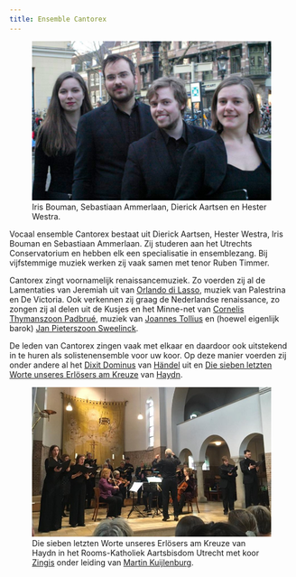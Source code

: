 ```yaml
---
title: Ensemble Cantorex
---
```


<figure class="fr-l w-50-l ml-auto-l fr-m w-50-m ml-auto-m br3 ma1 ba b--light-gray">
	<img src="/images/Cantorex.jpg" alt="Cantorex" class="br3 br--top">
	<figcaption class="tc">Iris Bouman, Sebastiaan Ammerlaan, Dierick Aartsen en Hester Westra.</figcaption>
</figure>

Vocaal ensemble Cantorex bestaat uit Dierick Aartsen, Hester Westra, Iris Bouman en Sebastiaan Ammerlaan. Zij studeren aan het Utrechts Conservatorium en hebben elk een specialisatie in ensemblezang. Bij vijfstemmige muziek werken zij vaak samen met tenor Ruben Timmer.

Cantorex zingt voornamelijk renaissancemuziek. Zo voerden zij al de Lamentaties van Jeremiah uit van [Orlando di Lasso](https://nl.wikipedia.org/wiki/Orlando_di_Lasso), muziek van Palestrina en De Victoria. Ook verkennen zij graag de Nederlandse renaissance, zo zongen zij al delen uit de Kusjes en het Minne-net van [Cornelis Thymanszoon Padbrué](https://nl.wikipedia.org/wiki/Cornelis_Padbru%C3%A9), muziek van [Joannes Tollius](https://nl.wikipedia.org/wiki/Jan_Tollius) en (hoewel eigenlijk barok) [Jan Pieterszoon Sweelinck](https://nl.wikipedia.org/wiki/Jan_Pieterszoon_Sweelinck).

De leden van Cantorex zingen vaak met elkaar en daardoor ook uitstekend in te huren als solistenensemble voor uw koor. Op deze manier voerden zij onder andere al het [Dixit Dominus](https://nl.wikipedia.org/wiki/Dixit_Dominus_(H%C3%A4ndel)) van [Händel](https://nl.wikipedia.org/wiki/Georg_Friedrich_H%C3%A4ndel) uit en [Die sieben letzten Worte unseres Erlösers am Kreuze](https://nl.wikipedia.org/wiki/Die_sieben_letzten_Worte_unseres_Erl%C3%B6sers_am_Kreuze) van [Haydn](https://nl.wikipedia.org/wiki/Joseph_Haydn).

<figure class="w-100 br3 ma1 ba b--light-gray">
	<img src="/images/Cantorex_Haydn.jpeg" alt="Cantorex">
	<figcaption class="tc">Die sieben letzten Worte unseres Erlösers am Kreuze van Haydn in het Rooms-Katholiek Aartsbisdom Utrecht met koor <a href="https://zingis.nl">Zingis</a> onder leiding van <a href="https://zingis.nl/martin">Martin Kuijlenburg</a>.</figcaption>
</figure>
